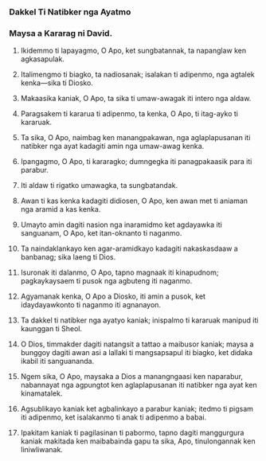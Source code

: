 ### Dakkel Ti Natibker nga Ayatmo

### Maysa a Kararag ni David.

1. Ikidemmo ti lapayagmo, O Apo, ket sungbatannak, ta napanglaw ken agkasapulak.
2. Italimengmo ti biagko, ta nadiosanak;
   isalakan ti adipenmo, nga agtalek kenka—sika ti Diosko.
3. Makaasika kaniak, O Apo, ta sika ti umaw-awagak iti intero nga aldaw.
4. Paragsakem ti kararua ti adipenmo, ta kenka, O Apo, ti itag-ayko ti kararuak.
5. Ta sika, O Apo, naimbag ken manangpakawan, nga aglaplapusanan iti natibker nga ayat kadagiti amin nga umaw-awag kenka.
6. Ipangagmo, O Apo, ti kararagko;
   dumngegka iti panagpakaasik para iti parabur.
7. Iti aldaw ti rigatko umawagka, ta sungbatandak.

8. Awan ti kas kenka kadagiti didiosen, O Apo, ken awan met ti aniaman nga aramid a kas kenka.
9. Umayto amin dagiti nasion nga inaramidmo
   ket agdayawka iti sanguanam, O Apo, ket itan-oknanto ti naganmo.
10. Ta naindaklankayo ken agar-aramidkayo kadagiti nakaskasdaaw a banbanag;
    sika laeng ti Dios.
11. Isuronak iti dalanmo, O Apo, tapno magnaak iti kinapudnom;
    pagkaykaysaem ti pusok nga agbuteng iti naganmo.
12. Agyamanak kenka, O Apo a Diosko, iti amin a pusok, ket idaydayawkonto ti naganmo iti agnanayon.
13. Ta dakkel ti natibker nga ayatyo kaniak;
    inispalmo ti kararuak manipud iti kaunggan ti Sheol.

14. O Dios, timmakder dagiti natangsit a tattao a maibusor kaniak;
    maysa a bunggoy dagiti awan asi a lallaki ti mangsapsapul iti biagko, ket didaka ikabil iti sanguananda.
15. Ngem sika, O Apo, maysaka a Dios a manangngaasi ken naparabur, nabannayat nga agpungtot ken aglaplapusanan iti natibker nga ayat ken kinamatalek.
16. Agsublikayo kaniak ket agbalinkayo a parabur kaniak;
    itedmo ti pigsam iti adipenmo, ket isalakanmo ti anak ti adipenmo a babai.
17. Ipakitam kaniak ti pagilasinan ti pabormo, tapno dagiti manggurgura kaniak makitada ken maibabainda
    gapu ta sika, Apo, tinulongannak ken liniwliwanak.